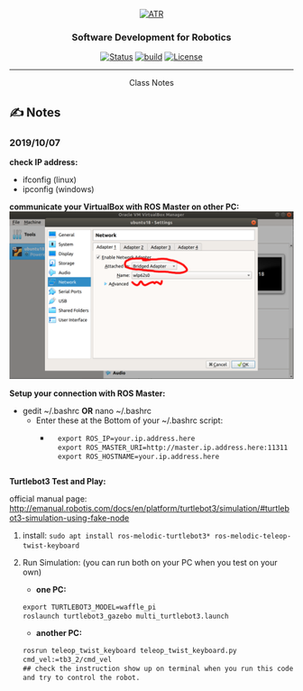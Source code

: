 <p align="center">
  <a href="" rel="noopener">
 <img src="https://raw.githubusercontent.com/ksu-cs-robotics/Software-Development-for-Robotics/master/resources/images/ATR-logo.gif" alt="ATR"></a>
</p>

<h3 align="center">Software Development for Robotics</h3>

<div align="center">

  [![Status](https://img.shields.io/badge/status-active-success.svg)]() 
  [![build](https://img.shields.io/badge/build-melodic-green)]()
  [![License](https://img.shields.io/badge/license-MIT-blue.svg)](/LICENSE)

</div>

---

<p align="center"> Class Notes
</p>



## ✍️ Notes <a name = "rosinstall"></a>
### 2019/10/07
**check IP address:**
- ifconfig    (linux)
- ipconfig    (windows)

**communicate your VirtualBox with ROS Master on other PC:**
<img src = "../resources/images/random/network_virtualbox.png">

**Setup your connection with ROS Master:**
- gedit ~/.bashrc **OR** nano ~/.bashrc
    - Enter these at the Bottom of your ~/.bashrc script:
        - ```
            export ROS_IP=your.ip.address.here
            export ROS_MASTER_URI=http://master.ip.address.here:11311
            export ROS_HOSTNAME=your.ip.address.here
        ```

**Turtlebot3 Test and Play:**

official manual page: http://emanual.robotis.com/docs/en/platform/turtlebot3/simulation/#turtlebot3-simulation-using-fake-node
1. install: 
```sudo apt install ros-melodic-turtlebot3* ros-melodic-teleop-twist-keyboard ```

2. Run Simulation: (you can run both on your PC when you test on your own)
    - **one PC:**
    ```
    export TURTLEBOT3_MODEL=waffle_pi
    roslaunch turtlebot3_gazebo multi_turtlebot3.launch
    ```
    - **another PC:**
    ```
    rosrun teleop_twist_keyboard teleop_twist_keyboard.py cmd_vel:=tb3_2/cmd_vel
    ## check the instruction show up on terminal when you run this code and try to control the robot.
    ```
    